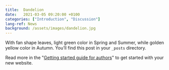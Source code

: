 ```yaml
---
title:  Dandelion
date:   2021-03-05 09:20:00 +0100
categories: ["Introduction", "Discussion"]
lang-ref: News
background: /assets/images/dandelion.jpg
---
```

With fan shape leaves, light green color in Spring and Summer, while golden yellow color in Autumn. You’ll find this post in your `_posts` directory.

Read more in the "[Getting started guide for authors](https://github.com/gbif/hosted-portals/blob/main/getting-started/for-authors.md)" to get started with your new website.
